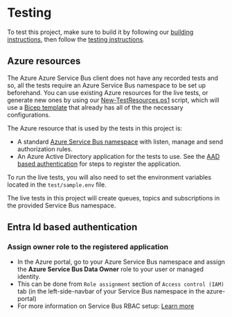 # Testing

To test this project, make sure to build it by following our [building instructions](https://github.com/Azure/azure-sdk-for-js/blob/main/CONTRIBUTING.md#building), then follow the [testing instructions](https://github.com/Azure/azure-sdk-for-js/blob/main/CONTRIBUTING.md#testing).

## Azure resources

The Azure Azure Service Bus client does not have any recorded tests and so, all the tests require an Azure Service Bus namespace to be set up beforehand. You can use existing Azure resources for the live tests, or generate new ones by using our [New-TestResources.ps1](https://github.com/Azure/azure-sdk-for-js/blob/main/eng/common/TestResources/New-TestResources.ps1) script, which will use a [Bicep template](https://github.com/Azure/azure-sdk-for-js/blob/main/sdk/servicebus/test-resources.bicep) that already has all of the the necessary configurations.

The Azure resource that is used by the tests in this project is:

- A standard [Azure Service Bus namespace](https://learn.microsoft.com/azure/service-bus-messaging/service-bus-messaging-overview#namespaces) with listen, manage and send authorization rules.
- An Azure Active Directory application for the tests to use. See the [AAD based authentication](#aad-based-authentication) for steps to register the application.

To run the live tests, you will also need to set the environment variables located in the `test/sample.env` file.

The live tests in this project will create queues, topics and subscriptions in the provided Service Bus namespace.

## Entra Id based authentication

### Assign owner role to the registered application

- In the Azure portal, go to your Azure Service Bus namespace and assign the **Azure Service Bus Data Owner** role to your user or managed identity.
- This can be done from `Role assignment` section of `Access control (IAM)` tab (in the left-side-navbar of your Service Bus namespace in the azure-portal)
- For more information on Service Bus RBAC setup: [Learn more](https://learn.microsoft.com/azure/service-bus-messaging/service-bus-role-based-access-control)
